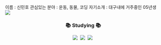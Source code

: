 이름 : 신민호
관심있는 분야 : 운동, 동물, 코딩
자기소개 : 대구내에 거주중인 05년생
<img src="https://img.shields.io/badge/Shin MIN ho-E34F26?style=for-the-badge&logo=HTM&logoColor=white">
<h3 align="center">📚 Studying 📚</h3>
<div align="center">
  <img src="https://img.shields.io/badge/korean-007ACC.svg?style=for-the-badge&logo=typescript&logoColor=white" />&nbsp
  <img src="https://img.shields.io/badge/i kepper%20Query-FF4154?style=for-the-badge&logo=react%20query&logoColor=white" />&nbsp
  <img src="https://img.shields.io/badge/c++-3578E5?style=for-the-badge&logo=recoil&logoColor=white" />&nbsp
</div>
